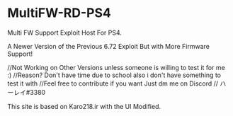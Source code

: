 # MultiFW-RD-PS4
Multi FW Support Exploit Host For PS4.

A Newer Version of the Previous 6.72 Exploit But with More Firmware Support!

//Not Working on Other Versions unless someone is willing to test it for me :)
//Reason? Don't have time due to school also i don't have something to test it with
//Feel free to contribute if you want Just dm me on Discord 
// ハーレイ#3380

This site is based on Karo218.ir with the UI Modified.
